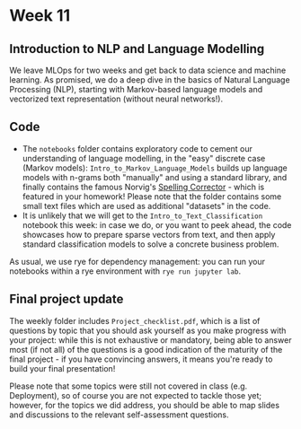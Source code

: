 # Week 11

## Introduction to NLP and Language Modelling

We leave MLOps for two weeks and get back to data science and machine learning. As promised, we do a deep dive in the basics of Natural Language Processing (NLP), starting with Markov-based language models and vectorized text representation (without neural networks!).

## Code

* The `notebooks` folder contains exploratory code to cement our understanding of language modelling, in the "easy" discrete case (Markov models): `Intro_to_Markov_Language_Models` builds up language models with n-grams both "manually" and using a standard library, and finally contains the famous Norvig's [Spelling Corrector](https://norvig.com/spell-correct.html) - which is featured in your homework! Please note that the folder contains some small text files which are used as additional "datasets" in the code.
* It is unlikely that we will get to the `Intro_to_Text_Classification` notebook this week: in case we do, or you want to peek ahead, the code showcases how to prepare sparse vectors from text, and then apply standard classification models to solve a concrete business problem.

As usual, we use rye for dependency management: you can run your notebooks within a rye environment with `rye run jupyter lab`.

## Final project update

The weekly folder includes `Project_checklist.pdf`, which is a list of questions by topic that you should ask yourself as you make progress with your project: while this is not exhaustive or mandatory, being able to answer most (if not all) of the questions is a good indication of the maturity of the final project - if you have convincing answers, it means you're ready to build your final presentation!

Please note that some topics were still not covered in class (e.g. Deployment), so of course you are not expected to tackle those yet; however, for the topics we did address, you should be able to map slides and discussions to the relevant self-assessment questions.
